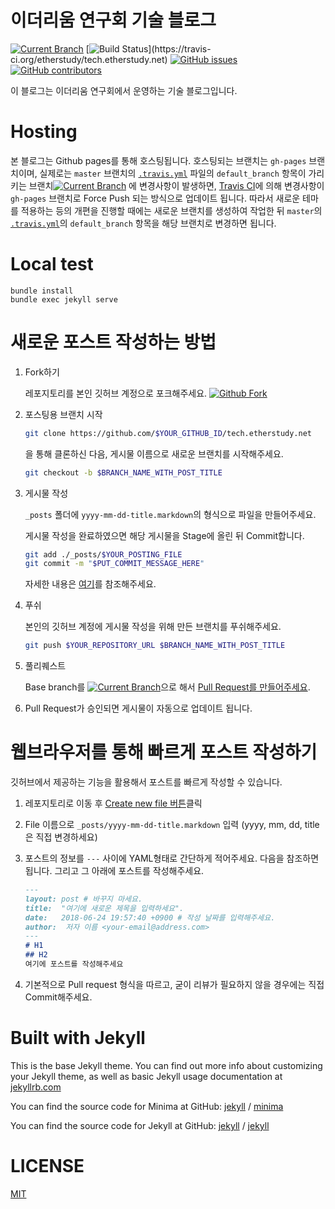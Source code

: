 # 이더리움 연구회 기술 블로그

[![Current Branch](https://img.shields.io/badge/dynamic/yaml.svg?label=current%20branch&url=https%3A%2F%2Fraw.githubusercontent.com%2Fetherstudy%2Ftech.etherstudy.net%2Fmaster%2F.travis.yml&query=%24.default_branch)](https://github.com/etherstudy/tech.etherstudy.net) [![Build Status](https://travis-ci.org/etherstudy/tech.etherstudy.net.svg?)](https://travis-ci.org/etherstudy/tech.etherstudy.net) [![GitHub issues](https://img.shields.io/github/issues/etherstudy/tech.etherstudy.net.svg)](https://github.com/etherstudy/tech.etherstudy.net) [![GitHub contributors](https://img.shields.io/github/contributors/etherstudy/tech.etherstudy.net.svg)](https://github.com/etherstudy/tech.etherstudy.net/graphs/contributors/)



이 블로그는 이더리움 연구회에서 운영하는 기술 블로그입니다.

# Hosting

본 블로그는 Github pages를 통해 호스팅됩니다. 호스팅되는 브랜치는 `gh-pages` 브랜치이며, 실제로는 `master` 브랜치의 [`.travis.yml`](https://github.com/etherstudy/tech.etherstudy.net/blob/master/.travis.yml) 파일의 `default_branch` 항목이 가리키는 브랜치[![Current Branch](https://img.shields.io/badge/dynamic/yaml.svg?label=current%20branch&url=https%3A%2F%2Fraw.githubusercontent.com%2Fetherstudy%2Ftech.etherstudy.net%2Fmaster%2F.travis.yml&query=%24.default_branch)](https://github.com/etherstudy/tech.etherstudy.net) 에 변경사항이 발생하면, [Travis CI](https://travis-ci)에 의해 변경사항이 `gh-pages` 브랜치로 Force Push 되는 방식으로 업데이트 됩니다. 따라서 새로운 테마를 적용하는 등의 개편을 진행할 때에는 새로운 브랜치를 생성하여 작업한 뒤 `master`의 [`.travis.yml`](https://github.com/etherstudy/tech.etherstudy.net/blob/master/.travis.yml)의 `default_branch` 항목을 해당 브랜치로 변경하면 됩니다.

# Local test

```
bundle install
bundle exec jekyll serve
```

# 새로운 포스트 작성하는 방법

1. Fork하기

     레포지토리를 본인 깃허브 계정으로 포크해주세요.  [![Github Fork](https://img.shields.io/github/forks/etherstudy/tech.etherstudy.net.svg?style=social&label=Fork)](https://github.com/etherstudy/tech.etherstudy.net/fork)

2. 포스팅용 브랜치 시작

     ```bash
     git clone https://github.com/$YOUR_GITHUB_ID/tech.etherstudy.net
     ```
     을 통해 클론하신 다음, 게시물 이름으로 새로운 브랜치를 시작해주세요.

     ```bash
     git checkout -b $BRANCH_NAME_WITH_POST_TITLE
     ```

3. 게시물 작성

     `_posts` 폴더에 `yyyy-mm-dd-title.markdown`의 형식으로 파일을 만들어주세요.

     게시물 작성을 완료하였으면 해당 게시물을 Stage에 올린 뒤 Commit합니다.
     ```bash
     git add ./_posts/$YOUR_POSTING_FILE
     git commit -m "$PUT_COMMIT_MESSAGE_HERE"
     ```

     자세한 내용은 [여기](/_posts/2018-06-24-welcome-to-jekyll.markdown)를 참조해주세요.

4. 푸쉬

     본인의 깃허브 계정에 게시물 작성을 위해 만든 브랜치를 푸쉬해주세요.
     ```bash
     git push $YOUR_REPOSITORY_URL $BRANCH_NAME_WITH_POST_TITLE
     ```

5. 풀리퀘스트

     Base branch를 [![Current Branch](https://img.shields.io/badge/dynamic/yaml.svg?label=current%20branch&url=https%3A%2F%2Fraw.githubusercontent.com%2Fetherstudy%2Ftech.etherstudy.net%2Fmaster%2F.travis.yml&query=%24.default_branch)](https://github.com/etherstudy/tech.etherstudy.net)으로 해서 [Pull Request를 만들어주세요](https://github.com/etherstudy/tech.etherstudy.net/compare).

6. Pull Request가 승인되면 게시물이 자동으로 업데이트 됩니다.



# 웹브라우저를 통해 빠르게 포스트 작성하기

깃허브에서 제공하는 기능을 활용해서 포스트를 빠르게 작성할 수 있습니다.

1. 레포지토리로 이동 후 [Create new file 버튼](https://github.com/etherstudy/tech.etherstudy.net/new/ui-180622)클릭

2. File 이름으로 `_posts/yyyy-mm-dd-title.markdown` 입력 (yyyy, mm, dd, title은 직접 변경하세요)

3. 포스트의 정보를 `---` 사이에 YAML형태로 간단하게 적어주세요. 다음을 참조하면 됩니다. 그리고 그 아래에 포스트를 작성해주세요.

   ````markdown
   ---
   layout: post # 바꾸지 마세요.
   title:  "여기에 새로운 제목을 입력하세요".
   date:   2018-06-24 19:57:40 +0900 # 작성 날짜를 입력해주세요.
   author:  저자 이름 <your-email@address.com>
   ---
   # H1
   ## H2
   여기에 포스트를 작성해주세요
   ````

4. 기본적으로 Pull request 형식을 따르고, 굳이 리뷰가 필요하지 않을 경우에는 직접 Commit해주세요.



# Built with Jekyll

This is the base Jekyll theme. You can find out more info about customizing your Jekyll theme, as well as basic Jekyll usage documentation at [jekyllrb.com](https://jekyllrb.com/)

You can find the source code for Minima at GitHub:
[jekyll][jekyll-organization] /
[minima](https://github.com/jekyll/minima)

You can find the source code for Jekyll at GitHub:
[jekyll][jekyll-organization] /
[jekyll](https://github.com/jekyll/jekyll)


[jekyll-organization]: https://github.com/jekyll



# LICENSE
[MIT](/LICENSE)
